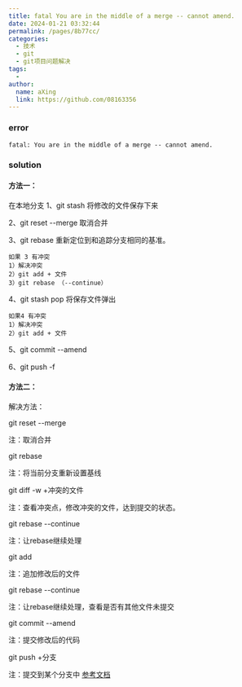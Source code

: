 ```yaml
---
title: fatal You are in the middle of a merge -- cannot amend.
date: 2024-01-21 03:32:44
permalink: /pages/8b77cc/
categories:
  - 技术
  - git
  - git项目问题解决
tags:
  - 
author: 
  name: aXing
  link: https://github.com/08163356
---
```

### error

```
fatal: You are in the middle of a merge -- cannot amend.
```

### solution

#### 方法一：



在本地分支
1、git stash 将修改的文件保存下来

<!-- more -->
2、git reset --merge 取消合并

3、git rebase 重新定位到和追踪分支相同的基准。

```
如果 3 有冲突
1）解决冲突 
2）git add + 文件
3）git rebase （--continue） 
```

4、git stash pop 将保存文件弹出

```
如果4 有冲突
1）解决冲突
2）git add + 文件
```

5、git commit --amend

6、git push -f

#### 方法二：

解决方法：

git reset --merge

注：取消合并

git rebase

注：将当前分支重新设置基线

git diff -w +冲突的文件

注：查看冲突点，修改冲突的文件，达到提交的状态。

git rebase --continue

注：让rebase继续处理

git add

注：追加修改后的文件

git rebase --continue

注：让rebase继续处理，查看是否有其他文件未提交

git commit --amend

注：提交修改后的代码

git push +分支

注：提交到某个分支中
[参考文档](https://blog.csdn.net/auferack/article/details/83991144)